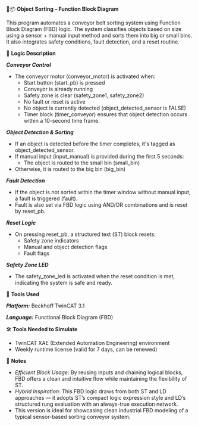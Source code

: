 🚧📦 **Object Sorting – Function Block Diagram**

This program automates a conveyor belt sorting system using Function Block Diagram (FBD) logic. The system classifies objects based on size using a sensor + manual input method and sorts them into big or small bins. It also integrates safety conditions, fault detection, and a reset routine.

🧩 **Logic Description**

_**Conveyor Control**_
- The conveyor motor (conveyor_motor) is activated when:
    - Start button (start_pb) is pressed
    - Conveyor is already running
    - Safety zone is clear (safety_zone1, safety_zone2)
    - No fault or reset is active
    - No object is currently detected (object_detected_sensor is FALSE)
  - Timer block (timer_conveyor) ensures that object detection occurs within a 10-second time frame.

_**Object Detection & Sorting**_
- If an object is detected before the timer completes, it's tagged as object_detected_sensor.
- If manual input (input_manual) is provided during the first 5 seconds:
  - The object is routed to the small bin (small_bin)
- Otherwise, it is routed to the big bin (big_bin)

_**Fault Detection**_

- If the object is not sorted within the timer window without manual input, a fault is triggered (fault).
- Fault is also set via FBD logic using AND/OR combinations and is reset by reset_pb.

_**Reset Logic**_
- On pressing reset_pb, a structured text (ST) block resets:
  - Safety zone indicators
  - Manual and object detection flags
  - Fault flags

_**Safety Zone LED**_
- The safety_zone_led is activated when the reset condition is met, indicating the system is safe and ready.

🔧 **Tools Used**

_**Platform:**_ Beckhoff TwinCAT 3.1

_**Language:**_ Functional Block Diagram (FBD)

🛠️ **Tools Needed to Simulate**

- TwinCAT XAE (Extended Automation Engineering) environment
- Weekly runtime license (valid for 7 days, can be renewed)

📌 **Notes**
- _Efficient Block Usage:_ By reusing inputs and chaining logical blocks, FBD offers a clean and intuitive flow while maintaining the flexibility of ST.
- _Hybrid Inspiration:_ This FBD logic draws from both ST and LD approaches — it adopts ST’s compact logic expression style and LD’s structured rung evaluation with an always-true execution network.
- This version is ideal for showcasing clean industrial FBD modeling of a typical sensor-based sorting conveyor system.

